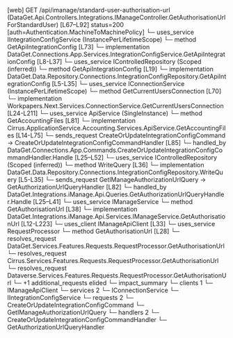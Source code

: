 [web] GET /api/imanage/standard-user-authorisation-url  (DataGet.Api.Controllers.Integrations.IManageController.GetAuthorisationUrlForStandardUser)  [L67–L92] status=200 [auth=Authentication.MachineToMachinePolicy]
  └─ uses_service IIntegrationConfigService (InstancePerLifetimeScope)
    └─ method GetApiIntegrationConfig [L73]
      └─ implementation DataGet.Connections.App.Services.IntegrationConfigService.GetApiIntegrationConfig [L8-L37]
        └─ uses_service IControlledRepository<IntegrationConfiguration> (Scoped (inferred))
          └─ method GetApiIntegrationConfig [L19]
            └─ implementation DataGet.Data.Repository.Connections.IntegrationConfigRepository.GetApiIntegrationConfig [L5-L35]
  └─ uses_service IConnectionService (InstancePerLifetimeScope)
    └─ method GetCurrentUsersConnection [L70]
      └─ implementation Workpapers.Next.Services.ConnectionService.GetCurrentUsersConnection [L24-L211]
        └─ uses_service ApiService (SingleInstance)
          └─ method GetAccountingFiles [L81]
            └─ implementation Cirrus.ApplicationService.Accounting.Services.ApiService.GetAccountingFiles [L14-L75]
  └─ sends_request CreateOrUpdateIntegrationConfigCommand -> CreateOrUpdateIntegrationConfigCommandHandler [L85]
    └─ handled_by DataGet.Connections.App.Commands.CreateOrUpdateIntegrationConfigCommandHandler.Handle [L25–L52]
      └─ uses_service IControlledRepository<IntegrationConfiguration> (Scoped (inferred))
        └─ method WriteQuery [L36]
          └─ implementation DataGet.Data.Repository.Connections.IntegrationConfigRepository.WriteQuery [L5-L35]
  └─ sends_request GetIManageAuthorizationUrlQuery -> GetAuthorizationUrlQueryHandler [L82]
    └─ handled_by DataGet.Integrations.iManage.Api.Queries.GetAuthorizationUrlQueryHandler.Handle [L25–L41]
      └─ uses_service IManageService
        └─ method GetAuthorisationUrl [L38]
          └─ implementation DataGet.Integrations.iManage.Api.Services.IManageService.GetAuthorisationUrl [L12-L223]
            └─ uses_client IManageApiClient [L33]
            └─ uses_service RequestProcessor
              └─ method GetAuthorisationUrl [L28]
                └─ resolves_request DataGet.Services.Features.Requests.RequestProcessor.GetAuthorisationUrl
                └─ resolves_request Cirrus.Services.Features.Requests.RequestProcessor.GetAuthorisationUrl
                └─ resolves_request Dataverse.Services.Features.Requests.RequestProcessor.GetAuthorisationUrl
                └─ +1 additional_requests elided
  └─ impact_summary
    └─ clients 1
      └─ IManageApiClient
    └─ services 2
      └─ IConnectionService
      └─ IIntegrationConfigService
    └─ requests 2
      └─ CreateOrUpdateIntegrationConfigCommand
      └─ GetIManageAuthorizationUrlQuery
    └─ handlers 2
      └─ CreateOrUpdateIntegrationConfigCommandHandler
      └─ GetAuthorizationUrlQueryHandler

